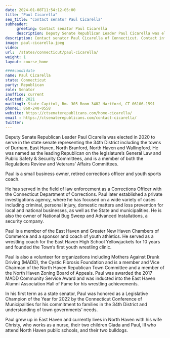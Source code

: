 ```yaml
---
date: 2024-01-08T11:54:12-05:00
title: "Paul Cicarella"
seo_title: "contact senator Paul Cicarella"
subheader:
     greeting: Contact senator Paul Cicarella
     description: Deputy Senate Republican Leader Paul Cicarella was elected in 2020 to serve in the state senate representing the 34th District including the towns of Durham, East Haven, North Branford, North Haven and Wallingford.
description: Contact senator Paul Cicarella of Connecticut. Contact information for Paul Cicarella includes email address, phone number, and mailing address.
image: paul-cicarella.jpeg
video:
url:  /states/connecticut/paul-cicarella/
weight: 1
layout: course_home

####candidate
name: Paul Cicarella
state: Connecticut
party: Republican
role: Senator
inoffice: current
elected: 2021
mailing1: State Capitol, Rm. 305 Room 3402 Hartford, CT 06106-1591
phone1: 860-240-0558
website: https://ctsenaterepublicans.com/home-cicarella/
email : https://ctsenaterepublicans.com/contact-cicarella/
twitter:  
---
```


Deputy Senate Republican Leader Paul Cicarella was elected in 2020 to serve in the state senate representing the 34th District including the towns of Durham, East Haven, North Branford, North Haven and Wallingford. He was named as the leading Republican on the legislature’s General Law and Public Safety & Security Committees, and is a member of both the Regulations Review and Veterans’ Affairs Committees.

Paul is a small business owner, retired corrections officer and youth sports coach.

He has served in the field of law enforcement as a Corrections Officer with the Connecticut Department of Corrections. Paul later established a private investigations agency, where he has focused on a wide variety of cases including criminal, personal injury, domestic matters and loss prevention for local and national businesses, as well as the State and municipalities. He is also the owner of National Bug Sweep and Advanced Installations, a security company.

Paul is a member of the East Haven and Greater New Haven Chambers of Commerce and a sponsor and coach of youth athletics. He served as a wrestling coach for the East Haven High School Yellowjackets for 10 years and founded the Town’s first youth wrestling clinic.

Paul is also a volunteer for organizations including Mothers Against Drunk Driving (MADD), the Cystic Fibrosis Foundation and is a member and Vice Chairman of the North Haven Republican Town Committee and a member of the North Haven Zoning Board of Appeals. Paul was awarded the 2017 MADD Community Service Award and was inducted into the East Haven Alumni Association Hall of Fame for his wrestling achievements.

In his first term as a state senator, Paul was honored as a Legislative Champion of the Year for 2022 by the Connecticut Conference of Municipalities for his commitment to families in the 34th District and understanding of town governments’ needs.

Paul grew up in East Haven and currently lives in North Haven with his wife Christy, who works as a nurse, their two children Giada and Paul, III who attend North Haven public schools, and their two bulldogs.
